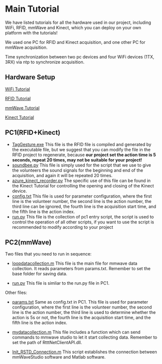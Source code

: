 # Main Tutorial

We have listed tutorials for all the hardware used in our project, including WiFi, RFID, mmWave and Kinect, which you can deploy on your own platform with the tutorials!

We used one PC for RFID and Kinect acquisition, and one other  PC for mmWave acquisition.

Time synchronization between two pc devices and four WiFi devices (1TX, 3RX) via ntp to synchronize acquisition.

## Hardware Setup

[WiFi Tutorial](https://github.com/aiotgroup/XRF55-repo/tree/main/hardware%20tutorial/WiFi)

[RFID Tutorial](https://github.com/aiotgroup/XRF55-repo/tree/main/hardware%20tutorial/RFID)

[mmWave Tutorial](https://github.com/aiotgroup/XRF55-repo/tree/main/hardware%20tutorial/mmWave)

[Kinect Tutorial](https://github.com/aiotgroup/XRF55-repo/tree/main/hardware%20tutorial/Kinect)

## PC1(RFID+Kinect)

-  [TagGesture.exe](./assets/pc1/TagGesture.exe) This file is the RFID file is compiled and generated by the executable file, but we suggest that you can modify the file in the RFID project to regenerate, because **our project set the action time is 5 seconds, repeat 20 times, may not be suitable for your project!**
-  [soundbee.py](./assets/pc1/soundbee.py) This file is simply used for the script that we use to give the volunteers the sound signals for the beginning and end of the acquisition, and again it will be repeated 20 times.
-  [azure_kinect_recorder.py](./assets/pc1/azure_kinect_recorder.py) The specific use of this file can be found in the Kinect Tutorial for controlling the opening and closing of the Kinect device.
-  [config.txt](./assets/pc1/config.txt) This file is used for parameter configuration, where the first line is the volunteer number, the second line is the action number, the third line can be ignored, the fourth line is the acquisition start time, and the fifth line is the action index.
-  [run.py](./assets/pc1/run.py) This file is the collection of pc1 entry script, the script is used to control the operation of all other scripts, if you want to use the script is recommended to modify according to your project

## PC2(mmWave)
Two files that you need to run in sequence:
- [loopdatacollection.m](./assets/pc2/loopdatacollection.m) This file is the main file for mmwave data collection. It reads parameters from params.txt. Remember to set the base folder for saving data.

- [run.py](./assets/pc2/run.py) This file is simliar to the run.py file in PC1. 

Other files: 
- [params.txt](./assets/pc2/params.txt)  Same as config.txt in PC1. This file is used for parameter configuration, where the first line is the volunteer number, the second line is the action number, the third line is used to determine whether the action is 5s or not, the fourth line is the acquisition start time, and the fifth line is the action index.

- [mydatacollection.m](./assets/pc2/mydatacollection.m) This file includes a function which can send commands to mmwave studio to let it start collecting data. Remember to set the path of RtttNetClientAPI.dll. 

- [Init_RSTD_Connection.m](./assets/pc2/Init_RSTD_Connection.m) This script establishes the connection between mmWaveStudio software and Matlab software.
